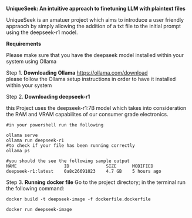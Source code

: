 **UniqueSeek: An intuitive approach to finetuning LLM with plaintext files**

UniqueSeek is an amatuer project which aims to introduce a user friendly appraoch by simply allowing the addition of a txt file to the initial prompt using the deepseek-r1 model. 


**Requirements** 

Please make sure that you have the deepseek model installed within your system using Ollama 

Step 1. **Downloading Ollama**
    https://ollama.com/download  
please follow the Ollama setup instructions in order to have it installed within your system 

Step 2. **Downloading deepseek-r1** 

this Project uses the deepseek-r1:7B model which takes into consideration the RAM and VRAM capabilites of our consumer grade electronics. 

    #in your powershell run the following 

    ollama serve 
    ollama run deepseek-r1
    #to check if your file has been running correctly 
    ollama ps 

    #you should the see the following sample output
    NAME                  ID              SIZE      MODIFIED
    deepseek-r1:latest    0a8c26691023    4.7 GB    5 hours ago

Step 3. **Running docker file**
Go to the project directory; in the terminal run the following command:

    docker build -t deepseek-image -f dockerfile.dockerfile

    docker run deepseek-image
